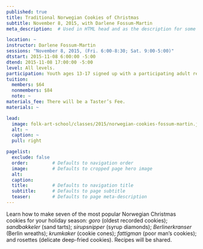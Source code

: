 ```yaml
---
published: true
title: Traditional Norwegian Cookies of Christmas 
subtitle: November 8, 2015, with Darlene Fossum-Martin
meta_description:  # Used in HTML head and as the description for some search engines

location: ~
instructor: Darlene Fossum-Martin
sessions: "November 8, 2015, (Fri. 6:00-8:30; Sat. 9:00-5:00)"
dtstart: 2015-11-08 6:00:00 -5:00
dtend: 2015-11-08 17:00:00 -5:00
level: All levels. 
participation: Youth ages 13-17 signed up with a participating adult receive a 25% discount.
tuition:
  members: $64
  nonmembers: $84
  note: ~
materials_fee: There will be a Taster’s Fee.
materials: ~ 

lead:
  image: folk-art-school/classes/2015/norwegian-cookies-fossum-martin.jpg
  alt: ~
  caption: ~
  pull: right

pagelist:
  exclude: false
  order:         # Defaults to navigation order  
  image:         # Defaults to cropped page hero image
  alt:
  caption:
  title:         # Defaults to navigation title
  subtitle:      # Defaults to page subtitle
  teaser:        # Defaults to page meta-description 
---
```

Learn how to make seven of the most popular Norwegian Christmas cookies for your holiday season: _goro_ (oldest recorded cookies); _sandbakkeler_ (sand tarts); _sirupsnipper_ (syrup diamonds); _Berlinerkranser_ (Berlin wreaths); _krumkaker_ (cookie cones); _fattigman_ (poor man’s cookies); and rosettes (delicate deep-fried cookies). Recipes will be shared.   

